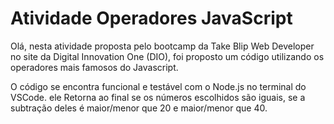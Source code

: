 # Atividade Operadores JavaScript


Olá, nesta atividade proposta pelo bootcamp da Take Blip Web Developer no site da Digital Innovation One (DIO), foi proposto um código utilizando os operadores mais famosos
do Javascript.

O código se encontra funcional e testável com o Node.js no terminal do VSCode. ele Retorna ao final se os números escolhidos são iguais, se a subtração deles é
maior/menor que 20 e maior/menor que 40.
